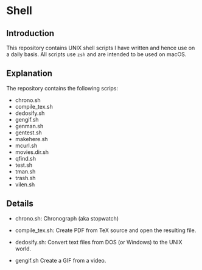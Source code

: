 # Shell

## Introduction
This repository contains UNIX shell scripts I have written and
hence use on a daily basis. All scripts use `zsh` and are intended 
to be used on macOS.

## Explanation
The repository contains the following scrips:
+ chrono.sh
+ compile\_tex.sh
+ dedosify.sh
+ gengif.sh
+ genman.sh
+ gentest.sh
+ makehere.sh
+ mcurl.sh
+ movies.dir.sh
+ qfind.sh
+ test.sh
+ tman.sh
+ trash.sh
+ vilen.sh

## Details
+ chrono.sh:
Chronograph (aka stopwatch)

+ compile\_tex.sh:
Create PDF from TeX source and open the resulting file.

+ dedosify.sh:
Convert text files from DOS (or Windows) to the UNIX world.

+ gengif.sh
Create a GIF from a video.


